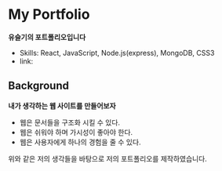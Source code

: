 # My Portfolio
**유슬기의 포트폴리오입니다**
- Skills: React, JavaScript, Node.js(express), MongoDB, CSS3
- link: 

## Background
**내가 생각하는 웹 사이트를 만들어보자**
- 웹은 문서들을 구조화 시킬 수 있다.
- 웹은 쉬워야 하며 가시성이 좋아야 한다.
- 웹은 사용자에게 하나의 경험을 줄 수 있다.

위와 같은 저의 생각들을 바탕으로 저의 포트폴리오를 제작하였습니다.